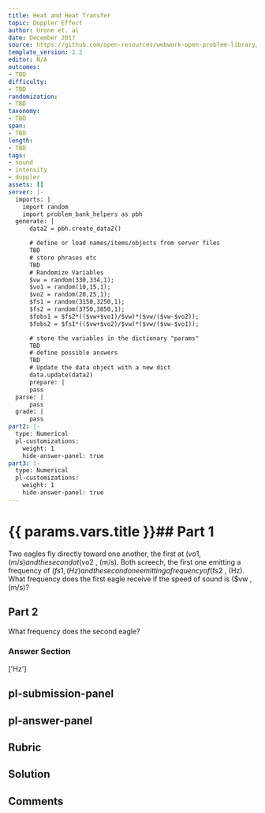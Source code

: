 ```yaml
---
title: Heat and Heat Transfer
topic: Doppler Effect
author: Urone et. al
date: December 2017
source: https://github.com/open-resources/webwork-open-problem-library/tree/master/Contrib/BrockPhysics/College_Physics_Urone/17.Physics_of_Hearing/17-04.Doppler_Effect/NU_U17_17_04_007.pg
template_version: 1.2
editor: N/A
outcomes:
- TBD
difficulty:
- TBD
randomization:
- TBD
taxonomy:
- TBD
span:
- TBD
length:
- TBD
tags:
- sound
- intensity
- doppler
assets: []
server: |-
  imports: |
    import random
    import problem_bank_helpers as pbh
  generate: |
      data2 = pbh.create_data2()

      # define or load names/items/objects from server files
      TBD
      # store phrases etc
      TBD
      # Randomize Variables
      $vw = random(330,334,1);
      $vo1 = random(10,15,1);
      $vo2 = random(20,25,1);
      $fs1 = random(3150,3250,1);
      $fs2 = random(3750,3850,1);
      $fobs1 = $fs2*(($vw+$vo1)/$vw)*($vw/($vw-$vo2));
      $fobs2 = $fs1*(($vw+$vo2)/$vw)*($vw/($vw-$vo1));

      # store the variables in the dictionary "params"
      TBD
      # define possible answers
      TBD
      # Update the data object with a new dict
      data.update(data2)
      prepare: |
      pass
  parse: |
      pass
  grade: |
      pass
part2: |-
  type: Numerical
  pl-customizations:
    weight: 1
    hide-answer-panel: true
part3: |-
  type: Numerical
  pl-customizations:
    weight: 1
    hide-answer-panel: true
---
```


# {{ params.vars.title }}## Part 1 
Two eagles fly directly toward one another, the first at ($vo1 , (m/s) and the second at ($vo2 , (m/s). Both screech, the first one emitting a frequency of ($fs1 , (Hz) and the second one emitting a frequency of ($fs2 , (Hz). What frequency does the first eagle receive if the speed of sound is ($vw , (m/s)? 
## Part 2 
What frequency does the second eagle? 


### Answer Section 
['Hz']

## pl-submission-panel 


## pl-answer-panel 


## Rubric 


## Solution 


## Comments 



